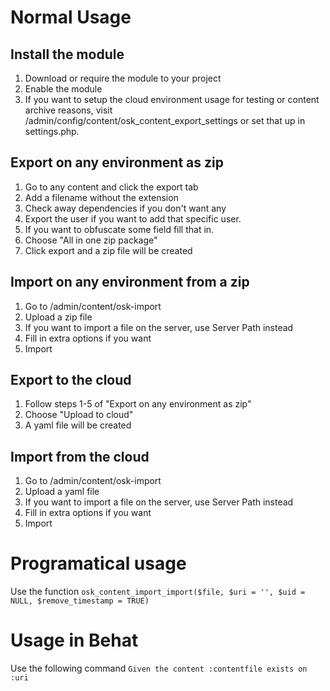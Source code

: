 # Normal Usage

## Install the module
1. Download or require the module to your project
2. Enable the module
3. If you want to setup the cloud environment usage for testing or content archive reasons, visit /admin/config/content/osk_content_export_settings or set that up in settings.php.

## Export on any environment as zip
1. Go to any content and click the export tab
2. Add a filename without the extension
3. Check away dependencies if you don't want any
4. Export the user if you want to add that specific user.
5. If you want to obfuscate some field fill that in.
6. Choose "All in one zip package"
7. Click export and a zip file will be created

## Import on any environment from a zip
1. Go to /admin/content/osk-import
2. Upload a zip file
3. If you want to import a file on the server, use Server Path instead
4. Fill in extra options if you want
5. Import

## Export to the cloud
1. Follow steps 1-5 of "Export on any environment as zip"
2. Choose "Upload to cloud"
3. A yaml file will be created

## Import from the cloud
1. Go to /admin/content/osk-import
2. Upload a yaml file
3. If you want to import a file on the server, use Server Path instead
4. Fill in extra options if you want
5. Import

# Programatical usage
Use the function `osk_content_import_import($file, $uri = '', $uid = NULL, $remove_timestamp = TRUE)`

# Usage in Behat
Use the following command `Given the content :contentfile exists on :uri`
